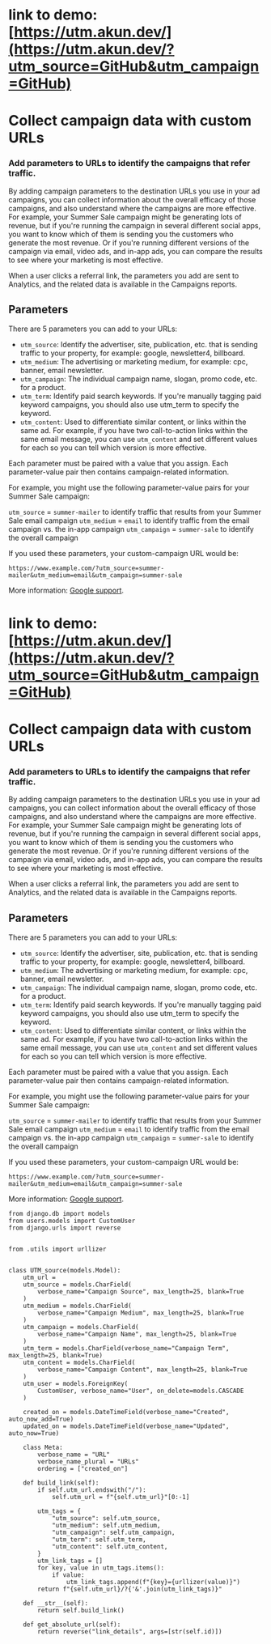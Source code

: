 # link to demo: [https://utm.akun.dev/](https://utm.akun.dev/?utm_source=GitHub&utm_campaign=GitHub)


# Collect campaign data with custom URLs
### Add parameters to URLs to identify the campaigns that refer traffic.

By adding campaign parameters to the destination URLs you use in your ad campaigns, you can collect information about the overall efficacy of those campaigns, and also understand where the campaigns are more effective. For example, your Summer Sale campaign might be generating lots of revenue, but if you're running the campaign in several different social apps, you want to know which of them is sending you the customers who generate the most revenue. Or if you're running different versions of the campaign via email, video ads, and in-app ads, you can compare the results to see where your marketing is most effective.

When a user clicks a referral link, the parameters you add are sent to Analytics, and the related data is available in the Campaigns reports.

## Parameters

There are 5 parameters you can add to your URLs:

* `utm_source`: Identify the advertiser, site, publication, etc. that is sending traffic to your property, for example: google, newsletter4, billboard.
* `utm_medium`: The advertising or marketing medium, for example: cpc, banner, email newsletter.
* `utm_campaign`: The individual campaign name, slogan, promo code, etc. for a product.
* `utm_term`: Identify paid search keywords. If you're manually tagging paid keyword campaigns, you should also use utm_term to specify the keyword.
* `utm_content`: Used to differentiate similar content, or links within the same ad. For example, if you have two call-to-action links within the same email message, you can use `utm_content` and set different values for each so you can tell which version is more effective.

Each parameter must be paired with a value that you assign. Each parameter-value pair then contains campaign-related information.

For example, you might use the following parameter-value pairs for your Summer Sale campaign:

`utm_source` = `summer-mailer` to identify traffic that results from your Summer Sale email campaign
`utm_medium` = `email` to identify traffic from the email campaign vs. the in-app campaign
`utm_campaign` = `summer-sale` to identify the overall campaign

If you used these parameters, your custom-campaign URL would be:

    https://www.example.com/?utm_source=summer-mailer&utm_medium=email&utm_campaign=summer-sale


More information: [Google support](https://support.google.com/analytics/answer/1033863?hl=en).
# link to demo: [https://utm.akun.dev/](https://utm.akun.dev/?utm_source=GitHub&utm_campaign=GitHub)


# Collect campaign data with custom URLs
### Add parameters to URLs to identify the campaigns that refer traffic.

By adding campaign parameters to the destination URLs you use in your ad campaigns, you can collect information about the overall efficacy of those campaigns, and also understand where the campaigns are more effective. For example, your Summer Sale campaign might be generating lots of revenue, but if you're running the campaign in several different social apps, you want to know which of them is sending you the customers who generate the most revenue. Or if you're running different versions of the campaign via email, video ads, and in-app ads, you can compare the results to see where your marketing is most effective.

When a user clicks a referral link, the parameters you add are sent to Analytics, and the related data is available in the Campaigns reports.

## Parameters

There are 5 parameters you can add to your URLs:

* `utm_source`: Identify the advertiser, site, publication, etc. that is sending traffic to your property, for example: google, newsletter4, billboard.
* `utm_medium`: The advertising or marketing medium, for example: cpc, banner, email newsletter.
* `utm_campaign`: The individual campaign name, slogan, promo code, etc. for a product.
* `utm_term`: Identify paid search keywords. If you're manually tagging paid keyword campaigns, you should also use utm_term to specify the keyword.
* `utm_content`: Used to differentiate similar content, or links within the same ad. For example, if you have two call-to-action links within the same email message, you can use `utm_content` and set different values for each so you can tell which version is more effective.

Each parameter must be paired with a value that you assign. Each parameter-value pair then contains campaign-related information.

For example, you might use the following parameter-value pairs for your Summer Sale campaign:

`utm_source` = `summer-mailer` to identify traffic that results from your Summer Sale email campaign
`utm_medium` = `email` to identify traffic from the email campaign vs. the in-app campaign
`utm_campaign` = `summer-sale` to identify the overall campaign

If you used these parameters, your custom-campaign URL would be:

    https://www.example.com/?utm_source=summer-mailer&utm_medium=email&utm_campaign=summer-sale


More information: [Google support](https://support.google.com/analytics/answer/1033863?hl=en).

```
from django.db import models
from users.models import CustomUser
from django.urls import reverse


from .utils import urllizer


class UTM_source(models.Model):
    utm_url = 
    utm_source = models.CharField(
        verbose_name="Campaign Source", max_length=25, blank=True
    )
    utm_medium = models.CharField(
        verbose_name="Campaign Medium", max_length=25, blank=True
    )
    utm_campaign = models.CharField(
        verbose_name="Campaign Name", max_length=25, blank=True
    )
    utm_term = models.CharField(verbose_name="Campaign Term", max_length=25, blank=True)
    utm_content = models.CharField(
        verbose_name="Campaign Content", max_length=25, blank=True
    )
    utm_user = models.ForeignKey(
        CustomUser, verbose_name="User", on_delete=models.CASCADE
    )

    created_on = models.DateTimeField(verbose_name="Created", auto_now_add=True)
    updated_on = models.DateTimeField(verbose_name="Updated", auto_now=True)

    class Meta:
        verbose_name = "URL"
        verbose_name_plural = "URLs"
        ordering = ["created_on"]

    def build_link(self):
        if self.utm_url.endswith("/"):
            self.utm_url = f"{self.utm_url}"[0:-1]

        utm_tags = {
            "utm_source": self.utm_source,
            "utm_medium": self.utm_medium,
            "utm_campaign": self.utm_campaign,
            "utm_term": self.utm_term,
            "utm_content": self.utm_content,
        }
        utm_link_tags = []
        for key, value in utm_tags.items():
            if value:
                utm_link_tags.append(f"{key}={urllizer(value)}")
        return f"{self.utm_url}/?{'&'.join(utm_link_tags)}"

    def __str__(self):
        return self.build_link()

    def get_absolute_url(self):
        return reverse("link_details", args=[str(self.id)])


```
